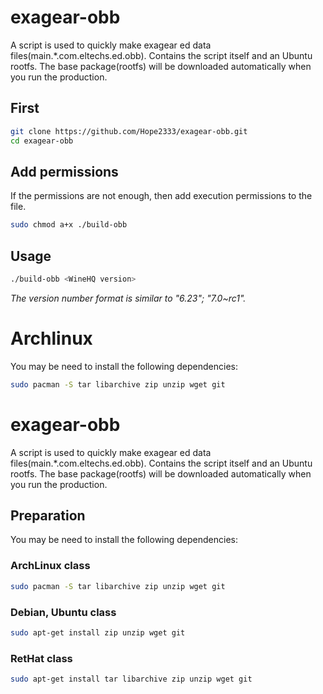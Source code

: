 # exagear-obb
A script is used to quickly make exagear ed data files(main.\*.com.eltechs.ed.obb).  Contains the script itself and an Ubuntu rootfs.
The base package(rootfs) will be downloaded automatically when you run the production.
## First
```sh
git clone https://github.com/Hope2333/exagear-obb.git
cd exagear-obb
```
## Add permissions
If the permissions are not enough, then add execution permissions to the file.
```sh
sudo chmod a+x ./build-obb
```
## Usage
```sh
./build-obb <WineHQ version>
```
*The version number format is similar to "6.23"; "7.0~rc1".*

# Archlinux
You may be need to install the following dependencies:
```sh
sudo pacman -S tar libarchive zip unzip wget git
```
# exagear-obb
A script is used to quickly make exagear ed data files(main.\*.com.eltechs.ed.obb).  Contains the script itself and an Ubuntu rootfs.
The base package(rootfs) will be downloaded automatically when you run the production.

## Preparation
You may be need to install the following dependencies:
### ArchLinux class
```sh
sudo pacman -S tar libarchive zip unzip wget git
````
### Debian, Ubuntu class
```sh
sudo apt-get install zip unzip wget git
```
### RetHat class
```sh
sudo apt-get install tar libarchive zip unzip wget git
```
